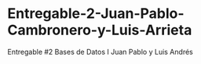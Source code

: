 # Entregable-2-Juan-Pablo-Cambronero-y-Luis-Arrieta
Entregable #2 Bases de Datos I Juan Pablo y Luis Andrés
